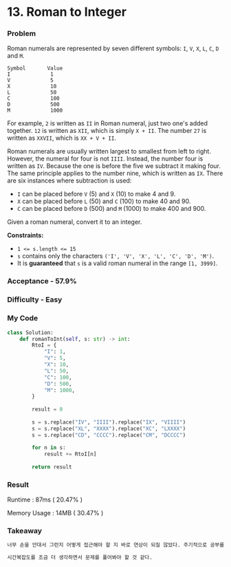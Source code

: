 # 13. Roman to Integer

### Problem

Roman numerals are represented by seven different symbols: `I`, `V`, `X`, `L`, `C`, `D` and `M`.

```
Symbol       Value
I             1
V             5
X             10
L             50
C             100
D             500
M             1000
```

For example, `2` is written as `II` in Roman numeral, just two one's added together. `12` is written as `XII`, which is simply `X + II`. The number `27` is written as `XXVII`, which is `XX + V + II`.

Roman numerals are usually written largest to smallest from left to right. However, the numeral for four is not `IIII`. Instead, the number four is written as `IV`. Because the one is before the five we subtract it making four. The same principle applies to the number nine, which is written as `IX`. There are six instances where subtraction is used:

- `I` can be placed before `V` (5) and `X` (10) to make 4 and 9. 
- `X` can be placed before `L` (50) and `C` (100) to make 40 and 90. 
- `C` can be placed before `D` (500) and `M` (1000) to make 400 and 900.

Given a roman numeral, convert it to an integer.

 

**Constraints:**

- `1 <= s.length <= 15`
- `s` contains only the characters `('I', 'V', 'X', 'L', 'C', 'D', 'M')`.
- It is **guaranteed** that `s` is a valid roman numeral in the range `[1, 3999]`.



### Acceptance - 57.9%

### Difficulty - Easy



### My Code

```python
class Solution:
    def romanToInt(self, s: str) -> int:
        RtoI = {
            "I": 1,
            "V": 5,
            "X": 10,
            "L": 50,
            "C": 100,
            "D": 500,
            "M": 1000,
        }
        
        result = 0
        
        s = s.replace("IV", "IIII").replace("IX", "VIIII")
        s = s.replace("XL", "XXXX").replace("XC", "LXXXX")
        s = s.replace("CD", "CCCC").replace("CM", "DCCCC")
        
        for n in s:
            result += RtoI[n]
            
        return result
```



### Result

Runtime : 87ms ( 20.47% )

Memory Usage : 14MB ( 30.47% )



### Takeaway

```markdown
너무 손을 안대서 그런지 어떻게 접근해야 할 지 바로 연상이 되질 않았다. 주기적으로 공부를 해야 할 필요성을 느꼈다.

시간복잡도를 조금 더 생각하면서 문제를 풀어봐야 할 것 같다.
```


